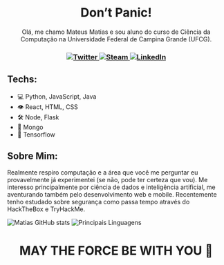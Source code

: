 <h1 align="center">Don’t Panic!</h1> 

<p align="center">Olá, me chamo Mateus Matias e sou aluno do curso de Ciência da Computação na Universidade Federal de Campina Grande (UFCG).</p>
 
<h3 align="center">
<div align='center'>
  <a href='https://twitter.com/omrmatias' target="_blank">
    <img alt='Twitter' src='https://img.shields.io/badge/Twitter-424B54.svg?&style=for-the-badge&logo=twitter&logoColor=FFFFFF&color=000000' title='Twitter'>
  </a>
  <a href='https://steamcommunity.com/id/ummatias/' target="_blank">
    <img alt='Steam' src='https://img.shields.io/badge/Steam-424B54.svg?&style=for-the-badge&logo=steam&logoColor=FFFFFF&color=000000' title='E-mail'>
  </a>
  <a href='https://www.linkedin.com/in/ummatias/' target="_blank">
    <img alt='LinkedIn' src='https://img.shields.io/badge/LinkedIn-424B54.svg?&style=for-the-badge&logo=LinkedIn&logoColor=FFFFFF&color=000000'  title='LinkedIn'>
  </a>
</div>
</h3>

## Techs:
- 💻 Python, JavaScript, Java
- 👁 React, HTML, CSS
- 🛠 Node, Flask
- 💽 Mongo
- 🧠 Tensorflow

## Sobre Mim:

Realmente respiro computação e a área que você me perguntar eu provavelmente já experimentei (se não, pode ter certeza que vou). Me interesso principalmente por ciência de dados e inteligência artificial, me aventurando também pelo desenvolvimento web e mobile. Recentemente tenho estudado sobre segurança como passa tempo através do HackTheBox e TryHackMe.

![Matias GitHub stats](https://github-readme-stats.vercel.app/api?username=ummatias&show_icons=true&bg_color=0000&text_color=AAA&hide_border=true)
![Principais Linguagens](https://github-readme-stats.vercel.app/api/top-langs/?username=ummatias&layout=compact&bg_color=0000&text_color=AAA&hide_border=true)


<h1 align="center">MAY THE FORCE BE WITH YOU 🙏</h1> 
